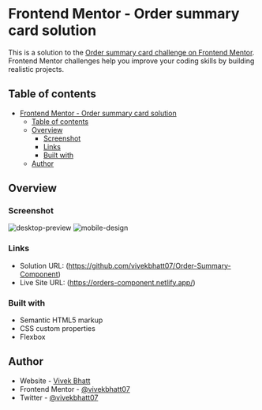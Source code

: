 # Frontend Mentor - Order summary card solution

This is a solution to the [Order summary card challenge on Frontend Mentor](https://www.frontendmentor.io/challenges/order-summary-component-QlPmajDUj). Frontend Mentor challenges help you improve your coding skills by building realistic projects.

## Table of contents

- [Frontend Mentor - Order summary card solution](#frontend-mentor---order-summary-card-solution)
  - [Table of contents](#table-of-contents)
  - [Overview](#overview)
    - [Screenshot](#screenshot)
    - [Links](#links)
    - [Built with](#built-with)
  - [Author](#author)

## Overview

### Screenshot
![desktop-preview](https://user-images.githubusercontent.com/93856336/210266815-dcb22546-292b-488e-b3b8-f328e437c20f.jpg)
![mobile-design](https://user-images.githubusercontent.com/93856336/210266834-695f301c-21d1-43f1-8e20-7f947557ffeb.jpg)

### Links

- Solution URL: (https://github.com/vivekbhatt07/Order-Summary-Component)
- Live Site URL: (https://orders-component.netlify.app/)

### Built with

- Semantic HTML5 markup
- CSS custom properties
- Flexbox

## Author

- Website - [Vivek Bhatt](https://vivekinfo.netlify.app/)
- Frontend Mentor - [@vivekbhatt07](https://www.frontendmentor.io/profile/vivekbhatt07)
- Twitter - [@vivekbhatt07](https://twitter.com/vivekbhatt07)
